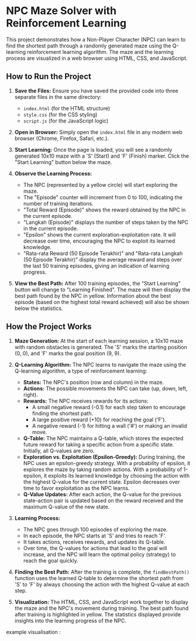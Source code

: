 # NPC Maze Solver with Reinforcement Learning

This project demonstrates how a Non-Player Character (NPC) can learn to find the shortest path through a randomly generated maze using the Q-learning reinforcement learning algorithm. The maze and the learning process are visualized in a web browser using HTML, CSS, and JavaScript.

## How to Run the Project

1.  **Save the Files:** Ensure you have saved the provided code into three separate files in the same directory:
    * `index.html` (for the HTML structure)
    * `style.css` (for the CSS styling)
    * `script.js` (for the JavaScript logic)

2.  **Open in Browser:** Simply open the `index.html` file in any modern web browser (Chrome, Firefox, Safari, etc.).

3.  **Start Learning:** Once the page is loaded, you will see a randomly generated 10x10 maze with a 'S' (Start) and 'F' (Finish) marker. Click the "Start Learning" button below the maze.

4.  **Observe the Learning Process:**
    * The NPC (represented by a yellow circle) will start exploring the maze.
    * The "Episode" counter will increment from 0 to 100, indicating the number of training iterations.
    * "Total Reward (Episode)" shows the reward obtained by the NPC in the current episode.
    * "Langkah (Episode)" displays the number of steps taken by the NPC in the current episode.
    * "Epsilon" shows the current exploration-exploitation rate. It will decrease over time, encouraging the NPC to exploit its learned knowledge.
    * "Rata-rata Reward (50 Episode Terakhir)" and "Rata-rata Langkah (50 Episode Terakhir)" display the average reward and steps over the last 50 training episodes, giving an indication of learning progress.

5.  **View the Best Path:** After 100 training episodes, the "Start Learning" button will change to "Learning Finished". The maze will then display the best path found by the NPC in yellow. Information about the best episode (based on the highest total reward achieved) will also be shown below the statistics.

## How the Project Works

1.  **Maze Generation:** At the start of each learning session, a 10x10 maze with random obstacles is generated. The 'S' marks the starting position (0, 0), and 'F' marks the goal position (9, 9).

2.  **Q-Learning Algorithm:** The NPC learns to navigate the maze using the Q-learning algorithm, a type of reinforcement learning:
    * **States:** The NPC's position (row and column) in the maze.
    * **Actions:** The possible movements the NPC can take (up, down, left, right).
    * **Rewards:** The NPC receives rewards for its actions:
        * A small negative reward (-0.1) for each step taken to encourage finding the shortest path.
        * A large positive reward (+10) for reaching the goal ('F').
        * A negative reward (-1) for hitting a wall ('#') or making an invalid move.
    * **Q-Table:** The NPC maintains a Q-table, which stores the expected future reward for taking a specific action from a specific state. Initially, all Q-values are zero.
    * **Exploration vs. Exploitation (Epsilon-Greedy):** During training, the NPC uses an epsilon-greedy strategy. With a probability of epsilon, it explores the maze by taking random actions. With a probability of 1-epsilon, it exploits its learned knowledge by choosing the action with the highest Q-value for the current state. Epsilon decreases over time to favor exploitation as the NPC learns.
    * **Q-Value Updates:** After each action, the Q-value for the previous state-action pair is updated based on the reward received and the maximum Q-value of the new state.

3.  **Learning Process:**
    * The NPC goes through 100 episodes of exploring the maze.
    * In each episode, the NPC starts at 'S' and tries to reach 'F'.
    * It takes actions, receives rewards, and updates its Q-table.
    * Over time, the Q-values for actions that lead to the goal will increase, and the NPC will learn the optimal policy (strategy) to reach the goal quickly.

4.  **Finding the Best Path:** After the training is complete, the `findBestPath()` function uses the learned Q-table to determine the shortest path from 'S' to 'F' by always choosing the action with the highest Q-value at each step.

5.  **Visualization:** The HTML, CSS, and JavaScript work together to display the maze and the NPC's movement during training. The best path found after training is highlighted in yellow. The statistics displayed provide insights into the learning progress of the NPC.

example visualisation : 


